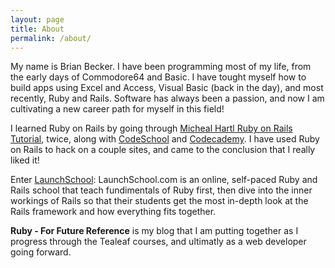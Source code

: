 ```yaml
---
layout: page
title: About
permalink: /about/
---
```


My name is Brian Becker. I have been programming most of my life, from the early days of Commodore64 and Basic. I have tought myself how to build apps using Excel and Access, Visual Basic (back in the day), and most recently, Ruby and Rails. Software has always been a passion, and now I am cultivating a new career path for myself in this field!

I learned Ruby on Rails by going through [Micheal Hartl Ruby on Rails Tutorial][ruby-on-rails-tutorial-home], twice, along with [CodeSchool][codeschool-home] and [Codecademy][codecademy-home]. I have used Ruby on Rails to hack on a couple sites, and came to the conclusion that I really liked it!

Enter [LaunchSchool][launchschool-home]: 
LaunchSchool.com is an online, self-paced Ruby and Rails school that teach fundimentals of Ruby first, then dive into the inner workings of Rails so that their students get the most in-depth look at the Rails framework and how everything fits together.

**Ruby - For Future Reference** is my blog that I am putting together as I progress through the Tealeaf courses, and ultimatly as a web developer going forward.


[ruby-on-rails-tutorial-home]: https://www.railstutorial.org/book
[codeschool-home]: https://www.codeschool.com/
[codecademy-home]: https://www.codecademy.com/
[launchschool-home]: https://www.launchschool.com/